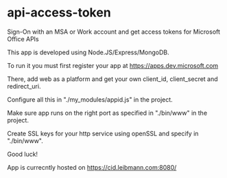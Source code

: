 # api-access-token
Sign-On with an MSA or Work account and get access tokens for Microsoft Office APIs

This app is developed using Node.JS/Express/MongoDB.

To run it you must first register your app at https://apps.dev.microsoft.com

There, add web as a platform and get your own client_id, client_secret and redirect_uri.

Configure all this in "./my_modules/appid.js" in the project.

Make sure app runs on the right port as specified in "./bin/www" in the project.

Create SSL keys for your http service using openSSL and specify in "./bin/www".

Good luck!

App is currecntly hosted on https://cid.leibmann.com:8080/






